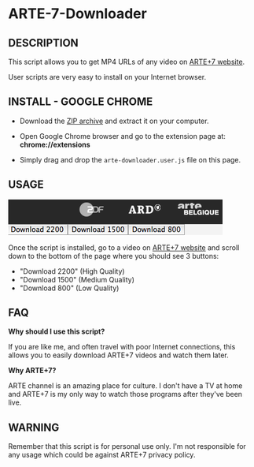 ARTE-7-Downloader
=================

DESCRIPTION
-----------

This script allows you to get MP4 URLs of any video on [ARTE+7 website](http://www.arte.tv/guide/fr/plus7).

User scripts are very easy to install on your Internet browser.

INSTALL - GOOGLE CHROME
-----------------------

* Download the [ZIP archive](https://github.com/GuGuss/ARTE-7-Downloader/archive/master.zip) and extract it on your computer.

* Open Google Chrome browser and go to the extension page at: __chrome://extensions__

* Simply drag and drop the ``arte-downloader.user.js`` file on this page.

USAGE
-----

![](sample.png)

Once the script is installed, go to a video on [ARTE+7 website](http://www.arte.tv/guide/fr/plus7) and scroll down to the bottom of the page where you should see 3 buttons: 

* "Download 2200" (High Quality)
* "Download 1500" (Medium Quality)
* "Download 800" (Low Quality)

FAQ
---

**Why should I use this script?**

If you are like me, and often travel with poor Internet connections, this allows you to easily download ARTE+7 videos and watch them later.

**Why ARTE+7?**

ARTE channel is an amazing place for culture. I don't have a TV at home and ARTE+7 is my only way to watch those programs after they've been live.

WARNING
-------

Remember that this script is for personal use only. I'm not responsible for any usage which could be against ARTE+7 privacy policy.
